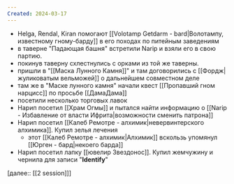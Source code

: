 ```yaml
---
Created: 2024-03-17
---
```

- Helga, Rendal, Kiran помогают [[Volotamp Getdarm - bard|Волотампу, известному гному-барду]] в его походах по питейным заведениям 
- в таверне "Падающая башня" встретили Narip и взяли его в свою партию.
- покинув таверну схлестнулись с орками из той же таверны.
- пришли в "[[Маска Лунного Камня]]" и там договорились с [[Фордж|жуликоватым вельможей]] о дальнейшем совместном деле
- там же в "Маске лунного камня" начали квест [[Пропавший гном нарцисc]] по просьбе [[ДамаДама]]
- посетили несколько торговых лавок
- Нарип посетил [[Храм Огмы]] и пытался найти информацию о [[Narip - Избавление от власти Ифрита|возможности сменить патрона]] 
- Нарип посетил [[Калеб Ремотре - алхимик|невервинтерского алхимика]]. Купил зелья лечения
	- этот [[Калеб Ремотре - алхимик|Алхимик]] вскользь упомянул [[Юрген - бард|некоего барда]]
- Нарип посетил лапку [[ювелир Звездонос]].  Купил жемчужину и чернила для записи "**Identify**"


[далее:: [[2 session]]]

